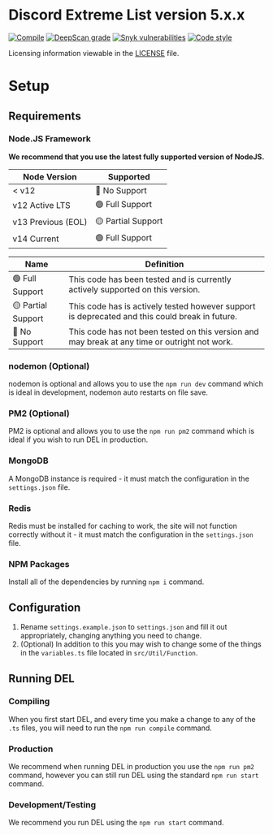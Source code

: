 # Discord Extreme List version 5.x.x

[![Compile](https://github.com/discordextremelist/website/workflows/Compile/badge.svg)](https://github.com/discordextremelist/website/actions?query=workflow%3ACompile)
[![DeepScan grade](https://deepscan.io/api/teams/8370/projects/12889/branches/206397/badge/grade.svg)](https://deepscan.io/dashboard#view=project&tid=8370&pid=12889&bid=206397)
[![Snyk vulnerabilities](https://img.shields.io/snyk/vulnerabilities/github/discordextremelist/website)](https://snyk.io/test/github/discordextremelist/website)
[![Code style](https://img.shields.io/badge/code%20style-prettier-ff69b4)](https://prettier.io)

Licensing information viewable in the [LICENSE](https://github.com/discordextremelist/website/blob/master/LICENSE) file.

# Setup

## Requirements

### Node.JS Framework

**We recommend that you use the latest fully supported version of NodeJS.**

| Node Version        | Supported          |
| ------------------- | ------------------ |
| < v12               | 🔴 No Support      |
| v12 Active LTS      | 🟢 Full Support    |   
| v13 Previous (EOL)  | 🟡 Partial Support |     
| v14 Current         | 🟢 Full Support    |  

| Name                    | Definition                                                                                                   |
| ----------------------- | ------------------------------------------------------------------------------------------------------------ |
| 🟢 Full Support         | This code has been tested and is currently actively supported on this version.                               |
| 🟡 Partial Support      | This code has is actively tested however support is deprecated and this could break in future.               |
| 🔴 No Support           | This code has not been tested on this version and may break at any time or outright not work.                |     

### nodemon (Optional)

nodemon is optional and allows you to use the `npm run dev` command which is ideal in development, nodemon auto restarts on file save.

### PM2 (Optional)

PM2 is optional and allows you to use the `npm run pm2` command which is ideal if you wish to run DEL in production.

### MongoDB

A MongoDB instance is required - it must match the configuration in the `settings.json` file.

### Redis

Redis must be installed for caching to work, the site will not function correctly without it - it must match the configuration in the `settings.json` file.

### NPM Packages
Install all of the dependencies by running `npm i` command.

## Configuration

1. Rename `settings.example.json` to `settings.json` and fill it out appropriately, changing anything you need to change.
2. (Optional) In addition to this you may wish to change some of the things in the `variables.ts` file located in `src/Util/Function`.

## Running DEL

### Compiling

When you first start DEL, and every time you make a change to any of the `.ts` files, you will need to run the `npm run compile` command.

### Production

We recommend when running DEL in production you use the `npm run pm2` command, however you can still run DEL using the standard `npm run start` command.

### Development/Testing

We recommend you run DEL using the `npm run start` command.

